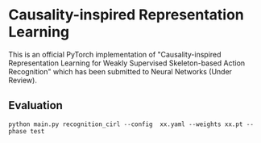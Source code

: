 # Causality-inspired Representation Learning
This is an official PyTorch implementation of "Causality-inspired Representation Learning for Weakly Supervised Skeleton-based Action Recognition" which has been submitted to Neural Networks (Under Review).

## Evaluation
`python main.py recognition_cirl --config  xx.yaml --weights xx.pt --phase test`  
